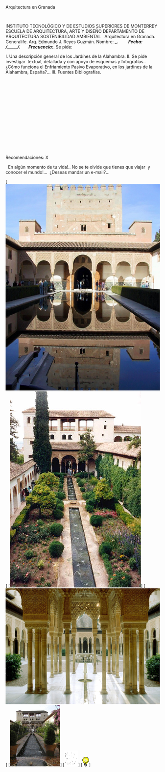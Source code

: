 

Arquitectura en 
 Granada 




 


INSTITUTO TECNOLÓGICO Y DE ESTUDIOS SUPERIORES DE 
 MONTERREY
ESCUELA DE ARQUITECTURA, ARTE Y 
 DISEÑO
DEPARTAMENTO DE ARQUITECTURA
SOSTENIBILIDAD AMBIENTAL
 
Arquitectura en Granada. 
 Generalife.
Arq. Edmundo J. Reyes 
 Guzmán.
Nombre: _________________________.          Fecha:  ____/_____/_______.        
 Frecuencia:_____________________.
Se pide: 
 
I. Una descripción general de los Jardínes de la 
 Alahambra.
II. Se pide investigar  textual, detallada y con apoyo de 
 esquemas y fotografías.. ¿Cómo funciona el Enfriamiento Pasivo Evaporativo, 
 en los jardines de la Alahambra, 
 España?...
III. Fuentes 
 Bibliografías.





 

 


 

 










    


 
        
 


 


 








Recomendaciones:
X

  En algún momento de tu vida!.. No se te olvide que tienes que 
 viajar  y conocer el mundo!... 
 ¿Deseas mandar un e-mail?...


[![](./content/1/M1.1.12/Alhambra.1.jpg)]
[![](./content/1/M1.1.12/Alahambra.3.jpg)]
[![](./content/1/M1.1.12/Alahambra.4.jpg)]
[![](./content/1/M1.1.12/Alahambra.gif)]
[![](./content/1/M1.1.12/email_41.gif)]
[![](./content/1/M1.1.12/sugerencias.gif)]

